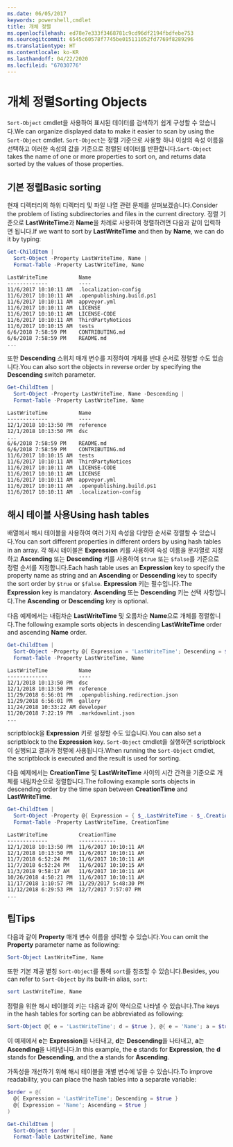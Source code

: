 ```yaml
---
ms.date: 06/05/2017
keywords: powershell,cmdlet
title: 개체 정렬
ms.openlocfilehash: ed78e7e333f3468781c9cd96df2194fbdfebe753
ms.sourcegitcommit: 6545c60578f7745be015111052fd7769f8289296
ms.translationtype: HT
ms.contentlocale: ko-KR
ms.lasthandoff: 04/22/2020
ms.locfileid: "67030776"
---
```

# <a name="sorting-objects"></a><span data-ttu-id="62e02-103">개체 정렬</span><span class="sxs-lookup"><span data-stu-id="62e02-103">Sorting Objects</span></span>

<span data-ttu-id="62e02-104">`Sort-Object` cmdlet을 사용하여 표시된 데이터를 검색하기 쉽게 구성할 수 있습니다.</span><span class="sxs-lookup"><span data-stu-id="62e02-104">We can organize displayed data to make it easier to scan by using the `Sort-Object` cmdlet.</span></span> <span data-ttu-id="62e02-105">`Sort-Object`는 정렬 기준으로 사용할 하나 이상의 속성 이름을 선택하고 이러한 속성의 값을 기준으로 정렬된 데이터를 반환합니다.</span><span class="sxs-lookup"><span data-stu-id="62e02-105">`Sort-Object` takes the name of one or more properties to sort on, and returns data sorted by the values of those properties.</span></span>

## <a name="basic-sorting"></a><span data-ttu-id="62e02-106">기본 정렬</span><span class="sxs-lookup"><span data-stu-id="62e02-106">Basic sorting</span></span>

<span data-ttu-id="62e02-107">현재 디렉터리의 하위 디렉터리 및 파일 나열 관련 문제를 살펴보겠습니다.</span><span class="sxs-lookup"><span data-stu-id="62e02-107">Consider the problem of listing subdirectories and files in the current directory.</span></span>
<span data-ttu-id="62e02-108">정렬 기준으로 **LastWriteTime**과 **Name**을 차례로 사용하여 정렬하려면 다음과 같이 입력하면 됩니다.</span><span class="sxs-lookup"><span data-stu-id="62e02-108">If we want to sort by **LastWriteTime** and then by **Name**, we can do it by typing:</span></span>

```powershell
Get-ChildItem |
  Sort-Object -Property LastWriteTime, Name |
  Format-Table -Property LastWriteTime, Name
```

```output
LastWriteTime          Name
-------------          ----
11/6/2017 10:10:11 AM  .localization-config
11/6/2017 10:10:11 AM  .openpublishing.build.ps1
11/6/2017 10:10:11 AM  appveyor.yml
11/6/2017 10:10:11 AM  LICENSE
11/6/2017 10:10:11 AM  LICENSE-CODE
11/6/2017 10:10:11 AM  ThirdPartyNotices
11/6/2017 10:10:15 AM  tests
6/6/2018 7:58:59 PM    CONTRIBUTING.md
6/6/2018 7:58:59 PM    README.md
...
```

<span data-ttu-id="62e02-109">또한 **Descending** 스위치 매개 변수를 지정하여 개체를 반대 순서로 정렬할 수도 있습니다.</span><span class="sxs-lookup"><span data-stu-id="62e02-109">You can also sort the objects in reverse order by specifying the **Descending** switch parameter.</span></span>

```powershell
Get-ChildItem |
  Sort-Object -Property LastWriteTime, Name -Descending |
  Format-Table -Property LastWriteTime, Name
```

```output
LastWriteTime          Name
-------------          ----
12/1/2018 10:13:50 PM  reference
12/1/2018 10:13:50 PM  dsc
...
6/6/2018 7:58:59 PM    README.md
6/6/2018 7:58:59 PM    CONTRIBUTING.md
11/6/2017 10:10:15 AM  tests
11/6/2017 10:10:11 AM  ThirdPartyNotices
11/6/2017 10:10:11 AM  LICENSE-CODE
11/6/2017 10:10:11 AM  LICENSE
11/6/2017 10:10:11 AM  appveyor.yml
11/6/2017 10:10:11 AM  .openpublishing.build.ps1
11/6/2017 10:10:11 AM  .localization-config
```

## <a name="using-hash-tables"></a><span data-ttu-id="62e02-110">해시 테이블 사용</span><span class="sxs-lookup"><span data-stu-id="62e02-110">Using hash tables</span></span>

<span data-ttu-id="62e02-111">배열에서 해시 테이블을 사용하여 여러 가지 속성을 다양한 순서로 정렬할 수 있습니다.</span><span class="sxs-lookup"><span data-stu-id="62e02-111">You can sort different properties in different orders by using hash tables in an array.</span></span>
<span data-ttu-id="62e02-112">각 해시 테이블은 **Expression** 키를 사용하여 속성 이름을 문자열로 지정하고 **Ascending** 또는 **Descending** 키를 사용하여 `$true` 또는 `$false`를 기준으로 정렬 순서를 지정합니다.</span><span class="sxs-lookup"><span data-stu-id="62e02-112">Each hash table uses an **Expression** key to specify the property name as string and an **Ascending** or **Descending** key to specify the sort order by `$true` or `$false`.</span></span>
<span data-ttu-id="62e02-113">**Expression** 키는 필수입니다.</span><span class="sxs-lookup"><span data-stu-id="62e02-113">The **Expression** key is mandatory.</span></span>
<span data-ttu-id="62e02-114">**Ascending** 또는 **Descending** 키는 선택 사항입니다.</span><span class="sxs-lookup"><span data-stu-id="62e02-114">The **Ascending** or **Descending** key is optional.</span></span>

<span data-ttu-id="62e02-115">다음 예제에서는 내림차순 **LastWriteTime** 및 오름차순 **Name**으로 개체를 정렬합니다.</span><span class="sxs-lookup"><span data-stu-id="62e02-115">The following example sorts objects in descending **LastWriteTime** order and ascending **Name** order.</span></span>

```powershell
Get-ChildItem |
  Sort-Object -Property @{ Expression = 'LastWriteTime'; Descending = $true }, @{ Expression = 'Name'; Ascending = $true } |
  Format-Table -Property LastWriteTime, Name
```

```output
LastWriteTime          Name
-------------          ----
12/1/2018 10:13:50 PM  dsc
12/1/2018 10:13:50 PM  reference
11/29/2018 6:56:01 PM  .openpublishing.redirection.json
11/29/2018 6:56:01 PM  gallery
11/24/2018 10:33:22 AM developer
11/20/2018 7:22:19 PM  .markdownlint.json
...
```

<span data-ttu-id="62e02-116">scriptblock을 **Expression** 키로 설정할 수도 있습니다.</span><span class="sxs-lookup"><span data-stu-id="62e02-116">You can also set a scriptblock to the **Expression** key.</span></span>
<span data-ttu-id="62e02-117">`Sort-Object` cmdlet을 실행하면 scriptblock이 실행되고 결과가 정렬에 사용됩니다.</span><span class="sxs-lookup"><span data-stu-id="62e02-117">When running the `Sort-Object` cmdlet, the scriptblock is executed and the result is used for sorting.</span></span>

<span data-ttu-id="62e02-118">다음 예제에서는 **CreationTime** 및 **LastWriteTime** 사이의 시간 간격을 기준으로 개체를 내림차순으로 정렬합니다.</span><span class="sxs-lookup"><span data-stu-id="62e02-118">The following example sorts objects in descending order by the time span between **CreationTime** and **LastWriteTime**.</span></span>

```powershell
Get-ChildItem |
  Sort-Object -Property @{ Expression = { $_.LastWriteTime - $_.CreationTime }; Descending = $true } |
  Format-Table -Property LastWriteTime, CreationTime
```

```output
LastWriteTime          CreationTime
-------------          ------------
12/1/2018 10:13:50 PM  11/6/2017 10:10:11 AM
12/1/2018 10:13:50 PM  11/6/2017 10:10:11 AM
11/7/2018 6:52:24 PM   11/6/2017 10:10:11 AM
11/7/2018 6:52:24 PM   11/6/2017 10:10:15 AM
11/3/2018 9:58:17 AM   11/6/2017 10:10:11 AM
10/26/2018 4:50:21 PM  11/6/2017 10:10:11 AM
11/17/2018 1:10:57 PM  11/29/2017 5:48:30 PM
11/12/2018 6:29:53 PM  12/7/2017 7:57:07 PM
...
```

## <a name="tips"></a><span data-ttu-id="62e02-119">팁</span><span class="sxs-lookup"><span data-stu-id="62e02-119">Tips</span></span>

<span data-ttu-id="62e02-120">다음과 같이 **Property** 매개 변수 이름을 생략할 수 있습니다.</span><span class="sxs-lookup"><span data-stu-id="62e02-120">You can omit the **Property** parameter name as following:</span></span>

```powershell
Sort-Object LastWriteTime, Name
```

<span data-ttu-id="62e02-121">또한 기본 제공 별칭 `Sort-Object`를 통해 `sort`를 참조할 수 있습니다.</span><span class="sxs-lookup"><span data-stu-id="62e02-121">Besides, you can refer to `Sort-Object` by its built-in alias, `sort`:</span></span>

```powershell
sort LastWriteTime, Name
```

<span data-ttu-id="62e02-122">정렬을 위한 해시 테이블의 키는 다음과 같이 약식으로 나타낼 수 있습니다.</span><span class="sxs-lookup"><span data-stu-id="62e02-122">The keys in the hash tables for sorting can be abbreviated as following:</span></span>

```powershell
Sort-Object @{ e = 'LastWriteTime'; d = $true }, @{ e = 'Name'; a = $true }
```

<span data-ttu-id="62e02-123">이 예제에서 **e**는 **Expression**을 나타내고, **d**는 **Descending**을 나타내고, **a**는 **Ascending**을 나타냅니다.</span><span class="sxs-lookup"><span data-stu-id="62e02-123">In this example, the **e** stands for **Expression**, the **d** stands for **Descending**, and the **a** stands for **Ascending**.</span></span>

<span data-ttu-id="62e02-124">가독성을 개선하기 위해 해시 테이블을 개별 변수에 넣을 수 있습니다.</span><span class="sxs-lookup"><span data-stu-id="62e02-124">To improve readability, you can place the hash tables into a separate variable:</span></span>

```powershell
$order = @(
  @{ Expression = 'LastWriteTime'; Descending = $true }
  @{ Expression = 'Name'; Ascending = $true }
)

Get-ChildItem |
  Sort-Object $order |
  Format-Table LastWriteTime, Name
```
